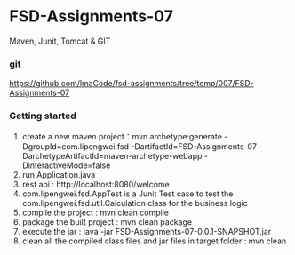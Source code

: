 # FSD-Assignments-07
Maven, Junit, Tomcat & GIT

### git
https://github.com/lmaCode/fsd-assignments/tree/temp/007/FSD-Assignments-07

### Getting started
1. create a new maven project：mvn archetype:generate -DgroupId=com.lipengwei.fsd -DartifactId=FSD-Assignments-07 -DarchetypeArtifactId=maven-archetype-webapp -DinteractiveMode=false
2. run Application.java
3. rest api : http://localhost:8080/welcome
4. com.lipengwei.fsd.AppTest is a Junit Test case to test the com.lipengwei.fsd.util.Calculation class for the business logic
5. compile the project : mvn clean compile
6. package the built project : mvn clean package
7. execute the jar : java -jar FSD-Assignments-07-0.0.1-SNAPSHOT.jar
8. clean all the compiled class files and jar files in target folder : mvn clean
